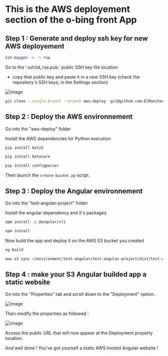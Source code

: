 # This is the AWS deployement section of the o-bing front App

## Step 1 : Generate and deploy ssh key for new AWS deployement

```bash
ssh-keygen -o -t rsa
```

Go to the '.ssh/id_rsa.pub.' public SSH key file location

- copy that public key and paste it in a new SSH key (check the repository's SSH keys, in the Settings section)

![image](https://user-images.githubusercontent.com/74706889/232481503-67759aff-f4a8-4126-984f-0913afcac5df.png)

```bash 
git clone --single-branch --branch aws-deploy  git@github.com:ElManchacho/test-angular.git
```

## Step 2 : Deploy the AWS environnement

Go into the "aws-deploy" folder

Install the AWS dependencies for Python execution

```bash
pip install boto3
```

```bash
pip install botocore
```

```bash
pip install configparser
```

Then launch the ```create-bucket.py``` script.

## Step 3 : Deploy the Angular environnement

Go into the "test-angular-project" folder

Install the angular dependency and it's packages

```bash
npm install -g @angular/cli
```

```bash
npm install
```

Now build the app and deploy it on the AWS S3 bucket you created

```bash
ng build
```

```bash
aws s3 sync ~/environment/test-angular/test-angular-project/dist/test-angular-project/. s3://aws-test-bingo-angular/
```

## Step 4 : make your S3 Angular builded app a static website

Go into the "Properties" tab and scroll down to the "Deployment" option.

![image](https://user-images.githubusercontent.com/74706889/233933563-f8413f72-53cc-471c-bc3e-fd52a69fb64f.png)

Then modify the properties as followed :

![image](https://user-images.githubusercontent.com/74706889/233933375-70a319f0-1ca0-48ac-840a-230ae4f5e224.png)

Access the public URL that will now appear at the Deployment property location.

And well done ! You've got yourself a static AWS hosted Angular website !
